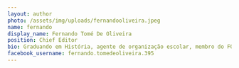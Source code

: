 ```yaml
---
layout: author
photo: /assets/img/uploads/fernandooliveira.jpeg
name: fernando
display_name: Fernando Tomé De Oliveira
position: Chief Editor
bio: Graduando em História, agente de organização escolar, membro do FONSANPOTMA (Fórum Nacional de Segurança Alimentar dos Povos Tradicionais de Matriz Africana) e voluntário do cursinho A-Sol.
facebook_username: fernando.tomedeoliveira.395
---
```


